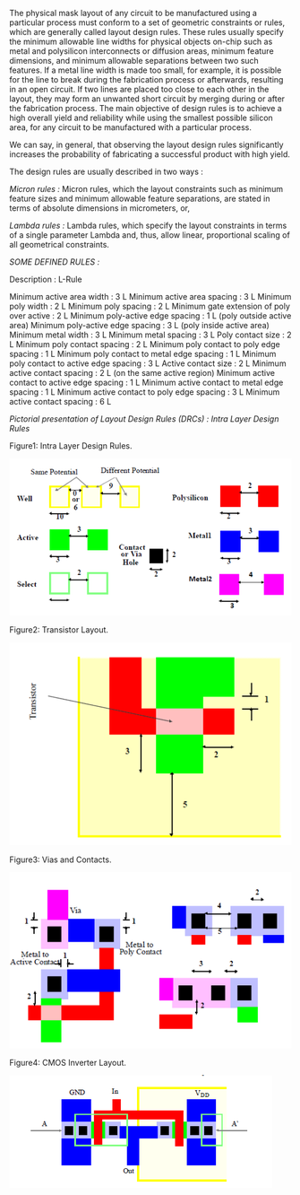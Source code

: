 The physical mask layout of any circuit to be manufactured using a particular process must conform to a set of geometric constraints or rules, which are generally called layout design rules. These rules usually specify the minimum allowable line widths for physical objects on-chip such as metal and polysilicon interconnects or diffusion areas, minimum feature dimensions, and minimum allowable separations between two such features. If a metal line width is made too small, for example, it is possible for the line to break during the fabrication process or afterwards, resulting in an open circuit. If two lines are placed too close to each other in the layout, they may form an unwanted short circuit by merging during or after the fabrication process. The main objective of design rules is to achieve a high overall yield and reliability while using the smallest possible silicon area, for any circuit to be manufactured with a particular process.


We can say, in general, that observing the layout design rules significantly increases the probability of fabricating a successful product with high yield.


The design rules are usually described in two ways :

*Micron rules :* Micron rules, which the layout constraints such as minimum feature sizes and minimum allowable feature separations, are stated in terms of absolute dimensions in micrometers, or,

*Lambda rules :* Lambda rules, which specify the layout constraints in terms of a single parameter Lambda and, thus, allow linear, proportional scaling of all geometrical constraints.

*SOME DEFINED RULES :*

Description : L-Rule

Minimum active area width : 3 L
Minimum active area spacing : 3 L
Minimum poly width : 2 L
Minimum poly spacing : 2 L
Minimum gate extension of poly over active : 2 L
Minimum poly-active edge spacing : 1 L
(poly outside active area)
Minimum poly-active edge spacing : 3 L
(poly inside active area)
Minimum metal width : 3 L
Minimum metal spacing : 3 L
Poly contact size : 2 L
Minimum poly contact spacing : 2 L
Minimum poly contact to poly edge spacing : 1 L
Minimum poly contact to metal edge spacing : 1 L
Minimum poly contact to active edge spacing : 3 L
Active contact size : 2 L
Minimum active contact spacing : 2 L
(on the same active region)
Minimum active contact to active edge spacing : 1 L
Minimum active contact to metal edge spacing : 1 L
Minimum active contact to poly edge spacing : 3 L
Minimum active contact spacing : 6 L

*Pictorial presentation of Layout Design Rules (DRCs) : Intra Layer Design Rules*


Figure1: Intra Layer Design Rules.

<img src="images/1.png">


Figure2: Transistor Layout.

<img src="images/2.png">


Figure3: Vias and Contacts.

<img src="images/3.png">


Figure4: CMOS Inverter Layout.

<img src="images/4.png">
